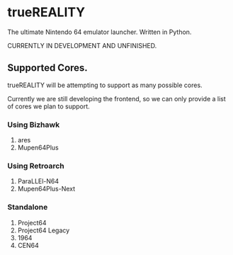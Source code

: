 # trueREALITY

The ultimate Nintendo 64 emulator launcher. Written in Python.

CURRENTLY IN DEVELOPMENT AND UNFINISHED.

## Supported Cores.
trueREALITY will be attempting to support as many possible cores.

Currently we are still developing the frontend, so we can only provide a list of cores we plan to support.

### Using Bizhawk
1. ares
2. Mupen64Plus
### Using Retroarch
1. ParaLLEl-N64
2. Mupen64Plus-Next
### Standalone
1. Project64
2. Project64 Legacy
4. 1964
5. CEN64
